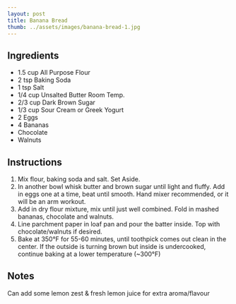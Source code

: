 ```yaml
---
layout: post
title: Banana Bread
thumb: ../assets/images/banana-bread-1.jpg
---
```


## Ingredients
- 1.5 cup All Purpose Flour
- 2 tsp Baking Soda
- 1 tsp Salt
- 1/4 cup Unsalted Butter Room Temp.
- 2/3 cup Dark Brown Sugar
- 1/3 cup Sour Cream or Greek Yogurt
- 2 Eggs
- 4 Bananas
- Chocolate
- Walnuts

## Instructions
1. Mix flour, baking soda and salt. Set Aside.
2. In another bowl whisk butter and brown sugar until light and fluffy. Add in eggs one at a time, beat until smooth. Hand mixer recommended, or it will be an arm workout.
3. Add in dry flour mixture, mix until just well combined. Fold in mashed bananas, chocolate and walnuts.
4. Line parchment paper in loaf pan and pour the batter inside. Top with chocolate/walnuts if desired.
5. Bake at 350°F for 55-60 minutes, until toothpick comes out clean in the center. If the outside is turning brown but inside is undercooked, continue baking at a lower temperature (~300°F)

## Notes
Can add some lemon zest & fresh lemon juice for extra aroma/flavour